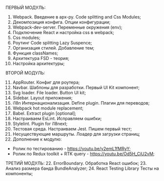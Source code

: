 ПЕРВЫЙ МОДУЛЬ:
1. Webpack. Введение в apx-py. Code splitting and Css Modules; 
2. Декомпозиция конфига. Опции конфигурации; 
3. Webpack-dev-server. Переменные окружения (env); 
4. Подключение React и настройка css в webpack; 
5. Сss modules; 
6. Роутинг Code splitting Lazy Suspence; 
7. Организация стилей. Добавление тем; 
8. Функция classNames; 
9. Архитектура FSD - теория;
10. Настройка архитектуры;

ВТОРОЙ МОДУЛЬ:

11. AppRouter. Конфиг для роутера;
12. Navbar. Шаблоны для разработки. Первый UI Kit компонент;
13. Svg loader. File loader. Button UI kit;
14. Sidebar. Layout приложения;
15. i18n Интернационализация. Define plugin. Плагин для переводов;
16. Webpack hot module replacement;
17. Babel. Extract plugin [optional];
18. Настраиваем EsLint. Исправляем ошибки;
19. Stylelint. Plugin for i18next;
20. Тестовая среда. Настраиваем Jest. Пишем первый тест;
21. Несуществующие маршруты. Лоадер для загрузки страниц;
22. Дополнение к модулю:
- Ролик по тестированию - https://youtu.be/y2emL1fMRyY;
- Ролик по Redux toolkit + RTK query - https://youtu.be/Od5H_CiU2vM;

ТРЕТИЙ МОДУЛЬ:
22. ErrorBoundary. Обработка React ошибок;
23. Анализ размера банда BundleAnalyzer;
24. React Testing Library Тесты на компоненты;

